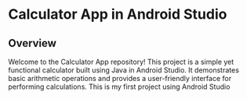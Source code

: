 # Calculator App in Android Studio

## Overview
Welcome to the Calculator App repository! This project is a simple yet functional calculator built using Java in Android Studio. It demonstrates basic arithmetic operations and provides a user-friendly interface for performing calculations.
This is my first project using Android Studio 
